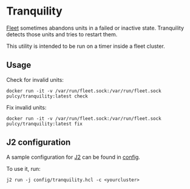 # Tranquility

[Fleet](https://github.com/coreos/fleet) sometimes abandons units in a failed or inactive state.
Tranquility detects those units and tries to restart them.

This utility is intended to be run on a timer inside a fleet cluster.

## Usage

Check for invalid units:
```
docker run -it -v /var/run/fleet.sock:/var/run/fleet.sock pulcy/tranquility:latest check
```

Fix invalid units:
```
docker run -it -v /var/run/fleet.sock:/var/run/fleet.sock pulcy/tranquility:latest fix
```

## J2 configuration

A sample configuration for [J2](https://github.com/pulcy/j2) can be found in [config](./config).

To use it, run:
```
j2 run -j config/tranquility.hcl -c <yourcluster>
```
